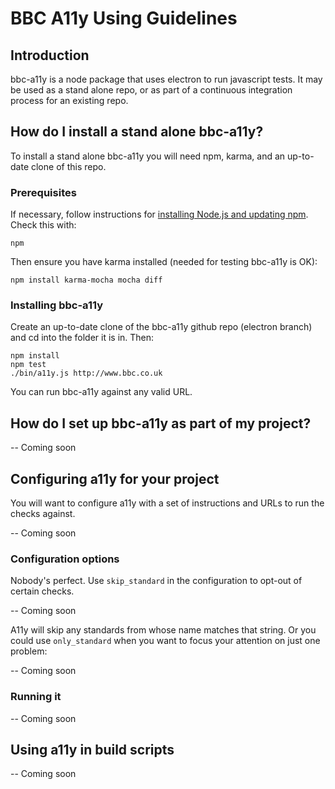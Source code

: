 # BBC A11y Using Guidelines

## Introduction

bbc-a11y is a node package that uses electron to run javascript tests. 
It may be used as a stand alone repo, or as part of a continuous integration 
process for an existing repo.

## How do I install a stand alone bbc-a11y?

To install a stand alone bbc-a11y you will need npm, karma, and an up-to-date 
clone of this repo.

### Prerequisites

If necessary, follow instructions for 
[installing Node.js and updating npm](https://docs.npmjs.com/getting-started/installing-node). 
Check this with:

    npm

Then ensure you have karma installed (needed for testing bbc-a11y is OK):
    
    npm install karma-mocha mocha diff
    
### Installing bbc-a11y

Create an up-to-date clone of the bbc-a11y github repo (electron branch) and cd
into the folder it is in. Then:

    npm install
    npm test
    ./bin/a11y.js http://www.bbc.co.uk

You can run bbc-a11y against any valid URL.

## How do I set up bbc-a11y as part of my project?

-- Coming soon

## Configuring a11y for your project

You will want to configure a11y with a set of instructions and URLs to run the checks against.

-- Coming soon


### Configuration options

Nobody's perfect. Use `skip_standard` in the configuration to opt-out of certain
checks.

-- Coming soon

A11y will skip any standards from whose name matches that string. Or you could
use `only_standard` when you want to focus your attention on just one problem:

-- Coming soon

### Running it

-- Coming soon

## Using a11y in build scripts

-- Coming soon
